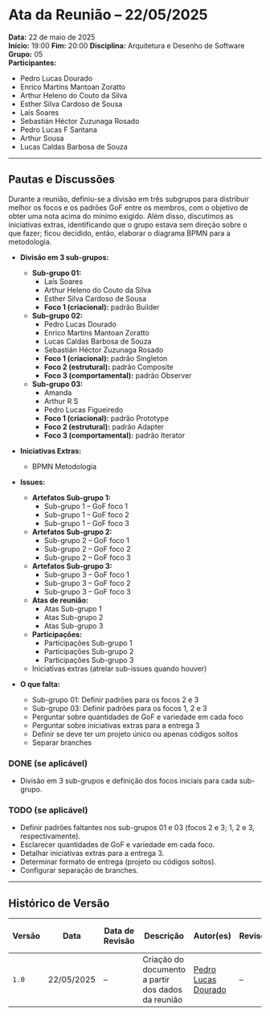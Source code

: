 # Ata da Reunião – 22/05/2025

**Data:** 22 de maio de 2025  
**Início:** 19:00 
**Fim:** 20:00 
**Disciplina:** Arquitetura e Desenho de Software  
**Grupo:** 05  
**Participantes:**
- Pedro Lucas Dourado
- Enrico Martins Mantoan Zoratto
- Arthur Heleno do Couto da Silva
- Esther Silva Cardoso de Sousa
- Laís Soares
- Sebastián Héctor Zuzunaga Rosado
- Pedro Lucas F Santana
- Arthur Sousa
- Lucas Caldas Barbosa de Souza

---

## Pautas e Discussões
Durante a reunião, definiu-se a divisão em três subgrupos para distribuir melhor os focos e os padrões GoF entre os membros, com o objetivo de obter uma nota acima do mínimo exigido. Além disso, discutimos as iniciativas extras, identificando que o grupo estava sem direção sobre o que fazer; ficou decidido, então, elaborar o diagrama BPMN para a metodologia.

- **Divisão em 3 sub-grupos:**
  - **Sub-grupo 01:**  
    - Laís Soares  
    - Arthur Heleno do Couto da Silva  
    - Esther Silva Cardoso de Sousa  
    - **Foco 1 (criacional):** padrão Builder
  - **Sub-grupo 02:**  
    - Pedro Lucas Dourado  
    - Enrico Martins Mantoan Zoratto  
    - Lucas Caldas Barbosa de Souza  
    - Sebastián Héctor Zuzunaga Rosado  
    - **Foco 1 (criacional):** padrão Singleton  
    - **Foco 2 (estrutural):** padrão Composite  
    - **Foco 3 (comportamental):** padrão Observer
  - **Sub-grupo 03:**  
    - Amanda  
    - Arthur R S  
    - Pedro Lucas Figueiredo  
    - **Foco 1 (criacional):** padrão Prototype  
    - **Foco 2 (estrutural):** padrão Adapter  
    - **Foco 3 (comportamental):** padrão Iterator

- **Iniciativas Extras:**
  - BPMN Metodologia

- **Issues:**
  - **Artefatos Sub-grupo 1:**
    - Sub-grupo 1 – GoF foco 1  
    - Sub-grupo 1 – GoF foco 2  
    - Sub-grupo 1 – GoF foco 3
  - **Artefatos Sub-grupo 2:**
    - Sub-grupo 2 – GoF foco 1  
    - Sub-grupo 2 – GoF foco 2  
    - Sub-grupo 2 – GoF foco 3
  - **Artefatos Sub-grupo 3:**
    - Sub-grupo 3 – GoF foco 1  
    - Sub-grupo 3 – GoF foco 2  
    - Sub-grupo 3 – GoF foco 3
  - **Atas de reunião:**
    - Atas Sub-grupo 1  
    - Atas Sub-grupo 2  
    - Atas Sub-grupo 3
  - **Participações:**
    - Participações Sub-grupo 1  
    - Participações Sub-grupo 2  
    - Participações Sub-grupo 3
  - Iniciativas extras (atrelar sub-issues quando houver)

- **O que falta:**
  - Sub-grupo 01: Definir padrões para os focos 2 e 3  
  - Sub-grupo 03: Definir padrões para os focos 1, 2 e 3  
  - Perguntar sobre quantidades de GoF e variedade em cada foco  
  - Perguntar sobre iniciativas extras para a entrega 3  
  - Definir se deve ter um projeto único ou apenas códigos soltos  
  - Separar branches

### DONE (se aplicável)

- Divisão em 3 sub-grupos e definição dos focos iniciais para cada sub-grupo.

### TODO (se aplicável)

- Definir padrões faltantes nos sub-grupos 01 e 03 (focos 2 e 3; 1, 2 e 3, respectivamente).  
- Esclarecer quantidades de GoF e variedade em cada foco.  
- Detalhar iniciativas extras para a entrega 3.  
- Determinar formato de entrega (projeto ou códigos soltos).  
- Configurar separação de branches.

---

## Histórico de Versão

| Versão | Data       | Data de Revisão | Descrição                                          | Autor(es)                                           | Revisor(es) | Detalhes da revisão |
| ------ | ---------- | --------------- | -------------------------------------------------- | --------------------------------------------------- | ----------- | ------------------- |
| `1.0`  | 22/05/2025 | –               | Criação do documento a partir dos dados da reunião | [Pedro Lucas Dourado](https://github.com/lucasdray) | –           | –                   |
